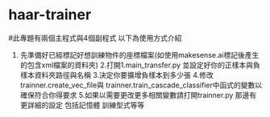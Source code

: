 # haar-trainer
#此專題有兩個主程式與4個副程式 以下為使用方式介紹 
1. 先準備好已經標記好想訓練物件的座標檔案(如使用makesense.ai標記後產生的包含xml檔案的資料夾)
2.打開1.main_transfer.py 並設定好你的正樣本與負樣本資料夾路徑與名稱
3.決定你要擴增負樣本到多少張
4.修改trainner.create_vec_file與 trainner.train_cascade_classifier中函式的變數以確保符合你得要求
5.如果以需要更改更多相關變數請打開trainner.py 那邊有更詳細的設定 包括記憶體 訓練型式等等
